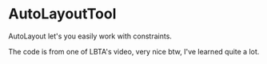 # AutoLayoutTool

AutoLayout let's you easily work with constraints.

The code is from one of LBTA's video, very nice btw, I've learned quite a lot.
